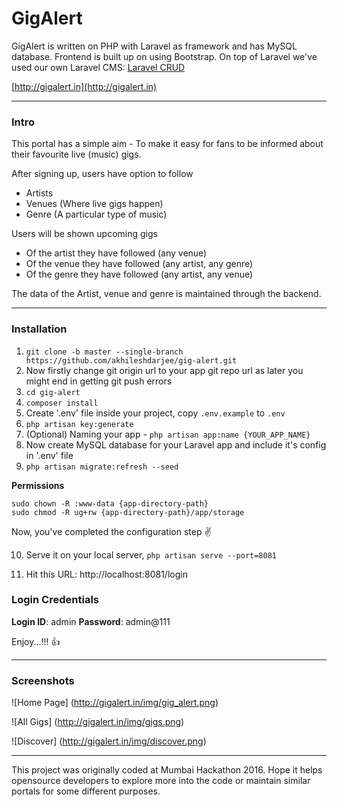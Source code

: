 # GigAlert

GigAlert is written on PHP with Laravel as framework and has MySQL database.
Frontend is built up on using Bootstrap.
On top of Laravel we've used our own Laravel CMS: [Laravel CRUD](https://github.com/akhileshdarjee/laravel-crud)

[http://gigalert.in](http://gigalert.in)

---

### Intro

This portal has a simple aim -
To make it easy for fans to be informed about their favourite live (music) gigs.

After signing up, users have option to follow 
- Artists
- Venues (Where live gigs happen)
- Genre (A particular type of music)

Users will be shown upcoming gigs
- Of the artist they have followed (any venue)
- Of the venue they have followed (any artist, any genre)
- Of the genre they have followed (any artist, any venue)

The data of the Artist, venue and genre is maintained through the backend.

---

### Installation

1. `git clone -b master --single-branch https://github.com/akhileshdarjee/gig-alert.git`
2. Now firstly change git origin url to your app git repo url as later you might end in getting git push errors
3. `cd gig-alert`
4. `composer install`
5. Create '.env' file inside your project, copy `.env.example` to `.env`
6. `php artisan key:generate`
7. (Optional) Naming your app - `php artisan app:name {YOUR_APP_NAME}`
8. Now create MySQL database for your Laravel app and include it's config in '.env' file
9. `php artisan migrate:refresh --seed`


**Permissions**

`sudo chown -R :www-data {app-directory-path}`  
`sudo chmod -R ug+rw {app-directory-path}/app/storage`

  
Now, you've completed the configuration step :v:

10. Serve it on your local server, `php artisan serve --port=8081`
  
11. Hit this URL: http://localhost:8081/login
  
### Login Credentials

**Login ID**: admin
**Password**: admin@111


Enjoy...!!! :thumbsup:

---

### Screenshots

![Home Page]
(http://gigalert.in/img/gig_alert.png)

![All Gigs]
(http://gigalert.in/img/gigs.png)

![Discover]
(http://gigalert.in/img/discover.png)

---

This project was originally coded at Mumbai Hackathon 2016.
Hope it helps opensource developers to explore more into the code or maintain similar portals for some different purposes.